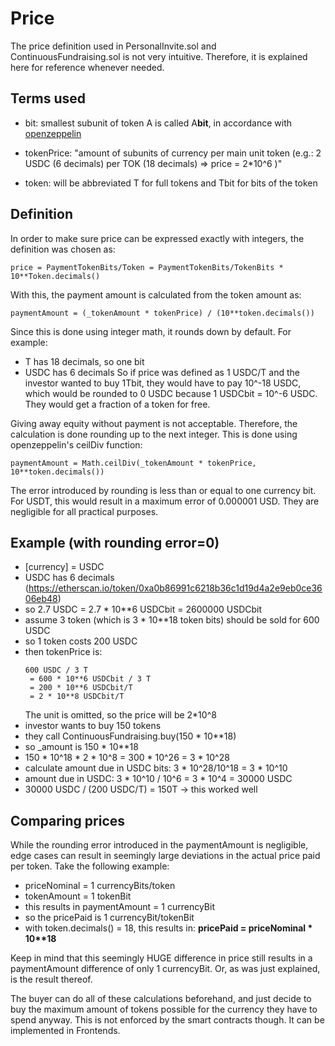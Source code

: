 # Price

The price definition used in PersonalInvite.sol and ContinuousFundraising.sol is not very intuitive. Therefore, it is explained here for reference whenever needed.

## Terms used

- bit: smallest subunit of token A is called A**bit**, in accordance with [openzeppelin](https://docs.openzeppelin.com/contracts/2.x/crowdsales#crowdsale-rate)

- tokenPrice: "amount of subunits of currency per main unit token (e.g.: 2 USDC (6 decimals) per TOK (18 decimals) => price = 2\*10^6 )"
- token: will be abbreviated T for full tokens and Tbit for bits of the token

## Definition

In order to make sure price can be expressed exactly with integers, the definition was chosen as:

```solidity
price = PaymentTokenBits/Token = PaymentTokenBits/TokenBits * 10**Token.decimals()
```

With this, the payment amount is calculated from the token amount as:

```solidity
paymentAmount = (_tokenAmount * tokenPrice) / (10**token.decimals())
```

Since this is done using integer math, it rounds down by default. For example:

- T has 18 decimals, so one bit
- USDC has 6 decimals
  So if price was defined as 1 USDC/T and the investor wanted to buy 1Tbit, they would have to pay 10^-18 USDC, which would be rounded to 0 USDC because 1 USDCbit = 10^-6 USDC. They would get a fraction of a token for free.

Giving away equity without payment is not acceptable. Therefore, the calculation is done rounding up to the next integer. This is done using openzeppelin's ceilDiv function:

```solidity
paymentAmount = Math.ceilDiv(_tokenAmount * tokenPrice,  10**token.decimals())
```

The error introduced by rounding is less than or equal to one currency bit. For USDT, this would result in a maximum error of 0.000001 USD. They are negligible for all practical purposes.

## Example (with rounding error=0)

- [currency] = USDC
- USDC has 6 decimals (https://etherscan.io/token/0xa0b86991c6218b36c1d19d4a2e9eb0ce3606eb48)
- so 2.7 USDC = 2.7 \* 10\*\*6 USDCbit = 2600000 USDCbit
- assume 3 token (which is 3 \* 10\*\*18 token bits) should be sold for 600 USDC
- so 1 token costs 200 USDC
- then tokenPrice is:
  ```solidity
  600 USDC / 3 T
   = 600 * 10**6 USDCbit / 3 T
   = 200 * 10**6 USDCbit/T
   = 2 * 10**8 USDCbit/T
  ```
  The unit is omitted, so the price will be 2\*10^8
- investor wants to buy 150 tokens
- they call ContinuousFundraising.buy(150 \* 10\*\*18)
- so \_amount is 150 \* 10\*\*18
- 150 \* 10^18 \* 2 \* 10^8 = 300 \* 10^26 = 3 \* 10^28
- calculate amount due in USDC bits: 3 \* 10^28/10^18 = 3 \* 10^10
- amount due in USDC: 3 \* 10^10 / 10^6 = 3 \* 10^4 = 30000 USDC
- 30000 USDC / (200 USDC/T) = 150T -> this worked well

## Comparing prices

While the rounding error introduced in the paymentAmount is negligible, edge cases can result in seemingly large deviations in the actual price paid per token.
Take the following example:

- priceNominal = 1 currencyBits/token
- tokenAmount = 1 tokenBit
- this results in paymentAmount = 1 currencyBit
- so the pricePaid is 1 currencyBit/tokenBit
- with token.decimals() = 18, this results in: **pricePaid = priceNominal \* 10\*\*18**

Keep in mind that this seemingly HUGE difference in price still results in a paymentAmount difference of only 1 currencyBit. Or, as was just explained, is the result thereof.

The buyer can do all of these calculations beforehand, and just decide to buy the maximum amount of tokens possible for the currency they have to spend anyway. This is not enforced by the smart contracts though. It can be implemented in Frontends.
